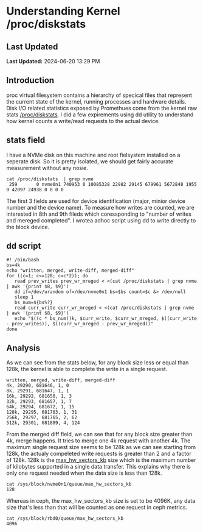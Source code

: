 Understanding Kernel /proc/diskstats 
===========================================================
## Last Updated
**Last Updated:** 2024-06-20 13:29 PM

## Introduction
proc virtual filesystem contains a hierarchy of specical files that represent the current state of the kernel, running processes and hardware details. Disk I/O related statistics exposed by Promethues come from the kernel raw stats [/proc/diskstats](https://www.kernel.org/doc/Documentation/admin-guide/iostats.rst). I did a few expirements using dd utility to understand how kernel counts a write/read requests to the actual device.
## stats field 
I have a NVMe disk on this machine and root fielsystem installed on a seperate disk. So it is pretty isolated, we should get fairly accurate measurement without any nosie.
```
cat /proc/diskstats  | grep nvme
 259       0 nvme0n1 740953 0 10085328 22982 29145 679961 5672848 1955 0 42097 24938 0 0 0 0
```
The first 3 fields are used for device identification (major, minior device number and the device name). To measure how writes are counted, we are interested in 8th and 9th fileds which coressponding to "number of writes and mereged completed". I wrotea adhoc script using dd to write directly to the block device.
## dd script
```
#! /bin/bash
bs=4k
echo "written, merged, write-diff, merged-diff"
for ((c=1; c<=128; c=c*2)); do
   read prev_writes prev_wr_mreged < <(cat /proc/diskstats | grep nvme | awk '{print $8, $9}')
   dd if=/dev/urandom of=/dev/nvme0n1 bs=$bs count=$c &> /dev/null
   sleep 1
   bs_num=${bs%?}
   read curr_write curr_wr_mreged < <(cat /proc/diskstats | grep nvme | awk '{print $8, $9}')
   echo "$((c * bs_num))k, $curr_write, $curr_wr_mreged, $((curr_write - prev_writes)), $((curr_wr_mreged - prev_wr_mreged))" 
done
```
## Analysis
As we can see from the stats below, for any block size less or equal than 128k, the kernel is able to complete the write in a single request.
```
written, merged, write-diff, merged-diff
4k, 29290, 681646, 1, 0
8k, 29291, 681647, 1, 1
16k, 29292, 681650, 1, 3
32k, 29293, 681657, 1, 7
64k, 29294, 681672, 1, 15
128k, 29295, 681703, 1, 31
256k, 29297, 681765, 2, 62
512k, 29301, 681889, 4, 124
```
From the merged diff field, we can see that for any block size greater than 4k, merge happens. It tries to merge one 4k request with another 4k. The maximum single request size seems to be 128k as we can see starting from 128k, the actualy compeleted write requests is greater than 2 and a factor of 128k. 128k is the [max_hw_sectors_kb](https://www.kernel.org/doc/Documentation/block/queue-sysfs.txt) size which is the maximum number of kilobytes supported in a single data transfer. This explains why there is only one request needed when the data size is less than 128k.

```
cat /sys/block/nvme0n1/queue/max_hw_sectors_kb
128
```
Whereas in ceph, the max_hw_sectors_kb size is set to be 4096K, any data size that's less than that will be counted as one request in ceph metrics.
```
cat /sys/block/rbd0/queue/max_hw_sectors_kb
4096
```
